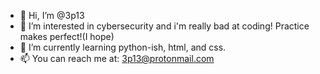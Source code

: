 - 👋 Hi, I’m @3p13
- 👀 I’m interested in cybersecurity and i'm really bad at coding! Practice makes perfect!(I hope)
- 🌱 I’m currently learning python-ish, html, and css.
- 📫 You can reach me at: 3p13@protonmail.com

<!---
3p13/3p13 is a ✨ special ✨ repository because its `README.md` (this file) appears on your GitHub profile.
You can click the Preview link to take a look at your changes.
--->
